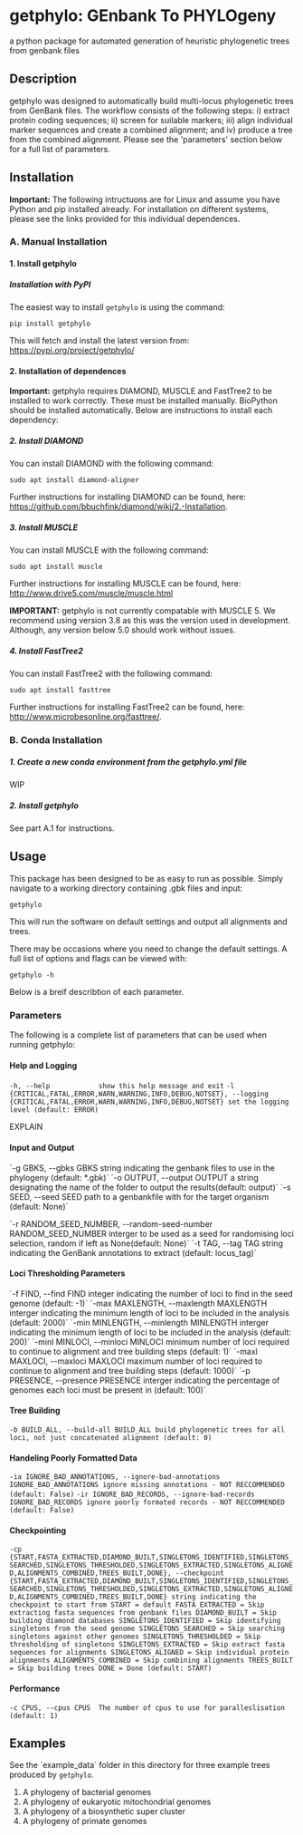 # getphylo: GEnbank To PHYLOgeny
a python package for automated generation of heuristic phylogenetic trees from genbank files

## Description
getphylo was designed to automatically build multi-locus phylogenetic trees from GenBank files. The workflow consists of the following steps: i) extract protein coding sequences; ii) screen for suilable markers; iii) align individual marker sequences and create a combined alignment; and iv) produce a tree from the combined alignment. Please see the 'parameters' section below for a full list of parameters.

## Installation

**Important:** The following intructuons are for Linux and assume you have Python and pip installed already. For installation on different systems, please see the links provided for this individual dependences.

### A. Manual Installation

#### 1. Install getphylo
##### Installation with PyPI
The easiest way to install `getphylo` is using the command: 

`pip install getphylo`

This will fetch and install the latest version from: https://pypi.org/project/getphylo/

#### 2. Installation of dependences

**Important:** getphylo requires DIAMOND, MUSCLE and FastTree2 to be installed to work correctly. These must be installed manually. BioPython should be installed automatically. Below are instructions to install each dependency:

##### 2. Install DIAMOND

You can install DIAMOND with the following command:

`sudo apt install diamond-aligner`

Further instructions for installing DIAMOND can be found, here: https://github.com/bbuchfink/diamond/wiki/2.-Installation.


##### 3. Install MUSCLE

You can install MUSCLE with the following command:

`sudo apt install muscle`

Further instructions for installing MUSCLE can be found, here: http://www.drive5.com/muscle/muscle.html

**IMPORTANT:** getphylo is not currently compatable with MUSCLE 5. We recommend using version 3.8 as this was the version used in development. Although, any version below 5.0 should work without issues.


##### 4. Install FastTree2

You can install FastTree2 with the following command:

`sudo apt install fasttree`

Further instructions for installing FastTree2 can be found, here: http://www.microbesonline.org/fasttree/.



### B. Conda Installation

##### 1. Create a new conda environment from the getphylo.yml file
WIP

##### 2. Install getphylo
See part A.1 for instructions.


## Usage
This package has been designed to be as easy to run as possible. Simply navigate to a working directory containing .gbk files and input:

`getphylo`

This will run the software on default settings and output all alignments and trees.

There may be occasions where you need to change the default settings. A full list of options and flags can be viewed with:

`getphylo -h`

Below is a breif describtion of each parameter.

### Parameters
The following is a complete list of parameters that can be used when running getphylo:


#### Help and Logging
`-h, --help            show this help message and exit`
`-l {CRITICAL,FATAL,ERROR,WARN,WARNING,INFO,DEBUG,NOTSET}, --logging {CRITICAL,FATAL,ERROR,WARN,WARNING,INFO,DEBUG,NOTSET}
                        set the logging level (default: ERROR)`

EXPLAIN

#### Input and Output 
  ´-g GBKS, --gbks GBKS  string indicating the genbank files to use in the phylogeny (default: *.gbk)´
  ´-o OUTPUT, --output OUTPUT
                        a string designating the name of the folder to output the results(default: output)´
  ´-s SEED, --seed SEED  path to a genbankfile with for the target organism (default: None)´
  
  ´-r RANDOM_SEED_NUMBER, --random-seed-number RANDOM_SEED_NUMBER
                        interger to be used as a seed for randomising loci selection, random if left as None(default: None)´
  ´-t TAG, --tag TAG     string indicating the GenBank annotations to extract (default: locus_tag)´

#### Loci Thresholding Parameters
  ´-f FIND, --find FIND  integer indicating the number of loci to find in the seed genome (default: -1)´
  ´-max MAXLENGTH, --maxlength MAXLENGTH
                        interger indicating the minimum length of loci to be included in the analysis (default: 2000)´
  ´-min MINLENGTH, --minlength MINLENGTH
                        interger indicating the minimum length of loci to be included in the analysis (default: 200)´
  ´-minl MINLOCI, --minloci MINLOCI
                        minimum number of loci required to continue to alignment and tree building steps (default: 1)´
  ´-maxl MAXLOCI, --maxloci MAXLOCI
                        maximum number of loci required to continue to alignment and tree building steps (default: 1000)´
  ´-p PRESENCE, --presence PRESENCE
                        interger indicating the percentage of genomes each loci must be present in (default: 100)´

#### Tree Building
`-b BUILD_ALL, --build-all BUILD_ALL
                        build phylogenetic trees for all loci, not just concatenated alignment (default: 0)`

#### Handeling Poorly Formatted Data
`-ia IGNORE_BAD_ANNOTATIONS, --ignore-bad-annotations IGNORE_BAD_ANNOTATIONS
                        ignore missing annotations - NOT RECCOMMENDED (default: False)`
`-ir IGNORE_BAD_RECORDS, --ignore-bad-records IGNORE_BAD_RECORDS
                        ignore poorly formated records - NOT RECCOMMENDED (default: False)`

#### Checkpointing
  `-cp {START,FASTA_EXTRACTED,DIAMOND_BUILT,SINGLETONS_IDENTIFIED,SINGLETONS_SEARCHED,SINGLETONS_THRESHOLDED,SINGLETONS_EXTRACTED,SINGLETONS_ALIGNED,ALIGNMENTS_COMBINED,TREES_BUILT,DONE}, --checkpoint {START,FASTA_EXTRACTED,DIAMOND_BUILT,SINGLETONS_IDENTIFIED,SINGLETONS_SEARCHED,SINGLETONS_THRESHOLDED,SINGLETONS_EXTRACTED,SINGLETONS_ALIGNED,ALIGNMENTS_COMBINED,TREES_BUILT,DONE}
                        string indicating the checkpoint to start from START = default
                         FASTA_EXTRACTED = Skip extracting fasta sequences from genbank files
                         DIAMOND_BUILT = Skip building diamond databases
                         SINGLETONS_IDENTIFIED = Skip identifying singletons from the seed genome
                         SINGLETONS_SEARCHED = Skip searching singletons against other genomes
                         SINGLETONS_THRESHOLDED = Skip thresholding of singletons
                         SINGLETONS_EXTRACTED = Skip extract fasta sequences for alignments
                         SINGLETONS_ALIGNED = Skip individual protein alignments
                         ALIGNMENTS_COMBINED = Skip combining alignments
                         TREES_BUILT = Skip building trees
                         DONE = Done
                         (default: START)`

#### Performance                       
`-c CPUS, --cpus CPUS  The number of cpus to use for paralleslisation (default: 1)`
  
  



## Examples
See the ´example_data´ folder in this directory for three example trees produced by `getphylo`.

1. A phylogeny of bacterial genomes
2. A phylogeny of eukaryotic mitochondrial genomes
3. A phylogeny of a biosynthetic super cluster
4. A phylogeny of primate genomes
